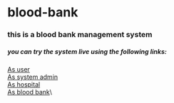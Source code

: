 # blood-bank
### this is a blood bank management system
##### you can try the system live using the following links:
[As user](http://blood-bank-ms.herokuapp.com/auth)\
[As system admin](http://blood-bank-ms.herokuapp.com/sys-admin)\
[As hospital](http://blood-bank-ms.herokuapp.com/hospital/login)\
[As blood bank](http://blood-bank-ms.herokuapp.com/bank/login)\
